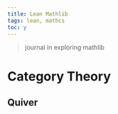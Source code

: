 ```yaml
---
title: Lean Mathlib
tags: lean, mathcs
toc: y
---
```


> journal in exploring mathlib

# Category Theory

## Quiver

